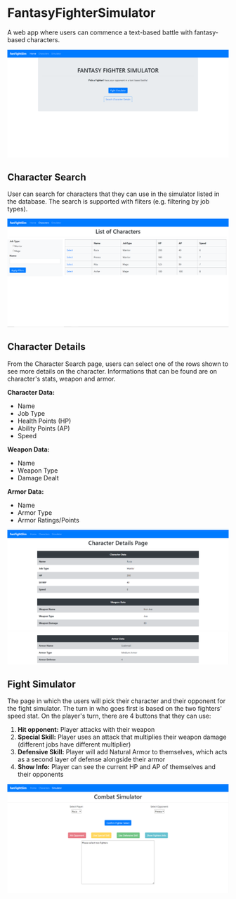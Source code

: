 # FantasyFighterSimulator
A web app where users can commence a text-based battle with fantasy-based characters.

![Home Page](Screenshots/HomePage.PNG)

## Character Search
User can search for characters that they can use in the simulator listed in the database. The search is supported with fliters (e.g. filtering by job types).

![Character Search Page](Screenshots/CharacterSearch.PNG)

## Character Details
From the Character Search page, users can select one of the rows shown to see more details on the character. Informations that can be found are on character's stats, weapon and armor.

**Character Data:**
- Name
- Job Type
- Health Points (HP)
- Ability Points (AP)
- Speed

**Weapon Data:**
- Name
- Weapon Type
- Damage Dealt

**Armor Data:**
- Name
- Armor Type
- Armor Ratings/Points

![Character Details Page 1](Screenshots/CharacterDetails1.PNG)
![Character Details Page 2](Screenshots/CharacterDetails2.PNG)

## Fight Simulator
The page in which the users will pick their character and their opponent for the fight simulator. The turn in who goes first is based on the two fighters' speed stat. On the player's turn, there are 4 buttons that they can use:
1. **Hit opponent:** Player attacks with their weapon
2. **Special Skill:** Player uses an attack that multiplies their weapon damage (different jobs have different multiplier)
3. **Defensive Skill:** Player will add Natural Armor to themselves, which acts as a second layer of defense alongside their armor
4. **Show Info:** Player can see the current HP and AP of themselves and their opponents

![Fight Simulator Page](Screenshots/FightSimulator.PNG)
